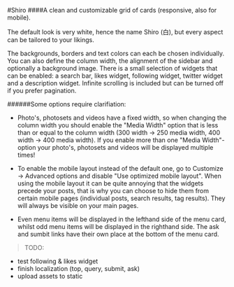 
#Shiro
####A clean and customizable grid of cards (responsive, also for mobile).

The default look is very white, hence the name Shiro (白), but every aspect can be tailored to your likings.

The backgrounds, borders and text colors can each be chosen individually. You can also define the column width, the alignment of the sidebar and optionally a background image.
There is a small selection of widgets that can be enabled: a search bar, likes widget, following widget, twitter widget and a description widget. Infinite scrolling is included but can be turned off if you prefer pagination.

######Some options require clarifiation:
* Photo's, photosets and videos have a fixed width, so when changing the column width you should enable the "Media Width" option that is less than or equal to the column width (300 width -> 250 media width, 400 width -> 400 media width). If you enable more than one "Media Width"-option your photo's, photosets and videos will be displayed multiple times!


* To enable the mobile layout instead of the default one, go to Customize -> Advanced options and disable "Use optimized mobile layout". When using the mobile layout it can be quite annoying that the widgets precede your posts, that is why you can choose to hide them from certain mobile pages (individual posts, search results, tag results). They will always be visible on your main pages.


* Even menu items will be displayed in the lefthand side of the menu card, whilst odd menu items will be displayed in the righthand side. The ask and sumbit links have their own place at the bottom of the menu card.

>TODO:
- test following & likes widget
- finish localization (top, query, submit, ask)
- upload assets to static
